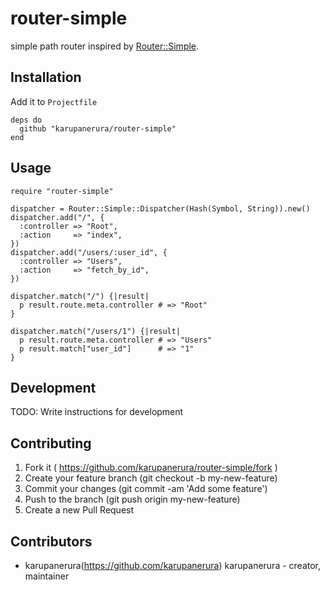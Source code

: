 # router-simple

simple path router inspired by [Router::Simple](https://metacpan.org/pod/Router::Simple).

## Installation

Add it to `Projectfile`

```crystal
deps do
  github "karupanerura/router-simple"
end
```

## Usage

```crystal
require "router-simple"

dispatcher = Router::Simple::Dispatcher(Hash(Symbol, String)).new()
dispatcher.add("/", {
  :controller => "Root",
  :action     => "index",
})
dispatcher.add("/users/:user_id", {
  :controller => "Users",
  :action     => "fetch_by_id",
})

dispatcher.match("/") {|result|
  p result.route.meta.controller # => "Root"
}

dispatcher.match("/users/1") {|result|
  p result.route.meta.controller # => "Users"
  p result.match["user_id"]      # => "1"
}
```

## Development

TODO: Write instructions for development

## Contributing

1. Fork it ( https://github.com/karupanerura/router-simple/fork )
2. Create your feature branch (git checkout -b my-new-feature)
3. Commit your changes (git commit -am 'Add some feature')
4. Push to the branch (git push origin my-new-feature)
5. Create a new Pull Request

## Contributors

- karupanerura(https://github.com/karupanerura) karupanerura - creator, maintainer
